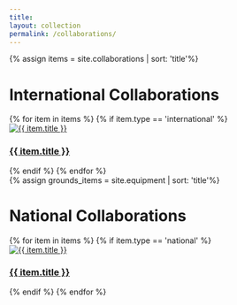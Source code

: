 ```yaml
---
title: 
layout: collection
permalink: /collaborations/
---
```


<link rel="stylesheet" href="/assets/css/collaborations.css">
{% assign items = site.collaborations  | sort: 'title'%}
<h1>International Collaborations</h1>
  {% for item in items %}
  {% if item.type == 'international' %}
   <div class="wide-image">
      <a href="{{ item.url }}">
          <img src="{{ item.header.teaser }}" alt="{{ item.title }}">
          <div class="overlay-text">
            <h3>{{ item.title }}</h3>
          </div>
      </a>
    </div>
  {% endif %}
  {% endfor %}

<br>
{% assign grounds_items = site.equipment  | sort: 'title'%}
<h1>National Collaborations</h1>
  {% for item in items %}
  {% if item.type == 'national' %}
   <div class="wide-image">
      <a href="{{ item.url }}">
          <img src="{{ item.header.teaser }}" alt="{{ item.title }}">
          <div class="overlay-text">
            <h3>{{ item.title }}</h3>
          </div>
      </a>
    </div>
  {% endif %}
  {% endfor %}

